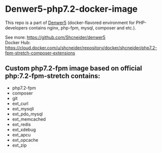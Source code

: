 # Denwer5-php7.2-docker-image
This repo is a part of [Denwer5](https://github.com/Shcneider/denwer5) 
(docker-flavored environment for PHP-developers contains nginx, php-fpm, mysql, composer and etc.).

See more: https://github.com/Shcneider/denwer5  
Docker Hub: https://cloud.docker.com/u/shcneider/repository/docker/shcneider/php7.2-fpm-stretch-composer-extensions  


## Custom php7.2-fpm image based on official php:7.2-fpm-stretch contains:
- php7.2-fpm
- composer
- git
- ext_curl
- ext_mysqli
- ext_pdo_mysql
- ext_memcached
- ext_redis
- ext_xdebug
- ext_apcu
- ext_opcache
- ext_zip
